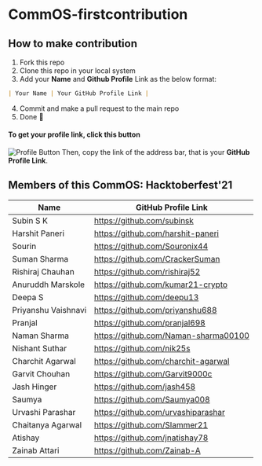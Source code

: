 # CommOS-firstcontribution

## How to make contribution
1. Fork this repo
2. Clone this repo in your local system
3. Add your **Name** and **Github Profile** Link as the below format:
```md
| Your Name | Your GitHub Profile Link |
```

4. Commit and make a pull request to the main repo
5. Done 🎉

#### To get your profile link, click this button
![Profile Button](./data/profile.png)
Then, copy the link of the address bar, that is your **GitHub Profile Link**.

## Members of this CommOS: Hacktoberfest'21

| Name | GitHub Profile Link |
|--|--|
| Subin S K | https://github.com/subinsk |
| Harshit Paneri | https://github.com/harshit-paneri |
| Sourin | https://github.com/Souronix44 |
| Suman Sharma | https://github.com/CrackerSuman |
| Rishiraj Chauhan | https://github.com/rishiraj52 |
| Anuruddh Marskole | https://github.com/kumar21-crypto |
| Deepa S | https://github.com/deepu13 |
| Priyanshu Vaishnavi | https://github.com/priyanshu688 |
| Pranjal | https://github.com/pranjal698 |
| Naman Sharma | https://github.com/Naman-sharma00100 |
| Nishant Suthar | https://github.com/nik25s |
| Charchit Agarwal | https://github.com/charchit-agarwal |
| Garvit Chouhan| https://github.com/Garvit9000c |
| Jash Hinger | https://github.com/jash458 |
| Saumya | https://github.com/Saumya008 |
| Urvashi Parashar | https://github.com/urvashiparashar |
| Chaitanya Agarwal | https://github.com/Slammer21 |
| Atishay | https://github.com/jnatishay78 |
| Zainab Attari | https://github.com/Zainab-A |